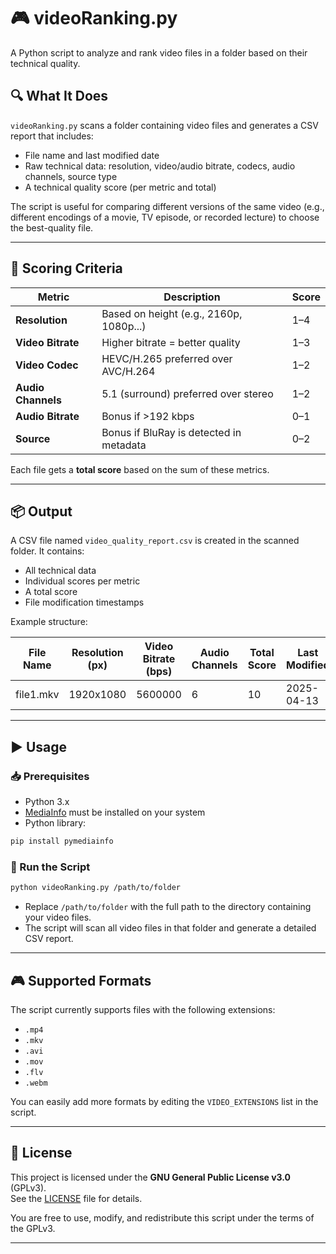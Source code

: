 # 🎮 videoRanking.py

A Python script to analyze and rank video files in a folder based on their technical quality.

## 🔍 What It Does

`videoRanking.py` scans a folder containing video files and generates a CSV report that includes:

- File name and last modified date
- Raw technical data: resolution, video/audio bitrate, codecs, audio channels, source type
- A technical quality score (per metric and total)

The script is useful for comparing different versions of the same video (e.g., different encodings of a movie, TV episode, or recorded lecture) to choose the best-quality file.

---

## 🧠 Scoring Criteria

| Metric             | Description                              | Score |
|--------------------|------------------------------------------|-------|
| **Resolution**     | Based on height (e.g., 2160p, 1080p...)  | 1–4   |
| **Video Bitrate**  | Higher bitrate = better quality          | 1–3   |
| **Video Codec**    | HEVC/H.265 preferred over AVC/H.264      | 1–2   |
| **Audio Channels** | 5.1 (surround) preferred over stereo     | 1–2   |
| **Audio Bitrate**  | Bonus if >192 kbps                       | 0–1   |
| **Source**         | Bonus if BluRay is detected in metadata  | 0–2   |

Each file gets a **total score** based on the sum of these metrics.

---

## 📦 Output

A CSV file named `video_quality_report.csv` is created in the scanned folder. It contains:

- All technical data
- Individual scores per metric
- A total score
- File modification timestamps

Example structure:

| File Name | Resolution (px) | Video Bitrate (bps) | Audio Channels | Total Score | Last Modified |
|-----------|------------------|----------------------|----------------|--------------|----------------|
| file1.mkv | 1920x1080        | 5600000              | 6              | 10           | 2025-04-13     |

---

## ▶️ Usage

### 📥 Prerequisites

- Python 3.x
- [MediaInfo](https://mediaarea.net/en/MediaInfo/Download) must be installed on your system
- Python library:

```bash
pip install pymediainfo
```

### 🚀 Run the Script

```bash
python videoRanking.py /path/to/folder
```

- Replace `/path/to/folder` with the full path to the directory containing your video files.
- The script will scan all video files in that folder and generate a detailed CSV report.

---

## 🎮 Supported Formats

The script currently supports files with the following extensions:

- `.mp4`
- `.mkv`
- `.avi`
- `.mov`
- `.flv`
- `.webm`

You can easily add more formats by editing the `VIDEO_EXTENSIONS` list in the script.

---

## 📄 License

This project is licensed under the **GNU General Public License v3.0** (GPLv3).  
See the [LICENSE](LICENSE) file for details.

You are free to use, modify, and redistribute this script under the terms of the GPLv3.

---


